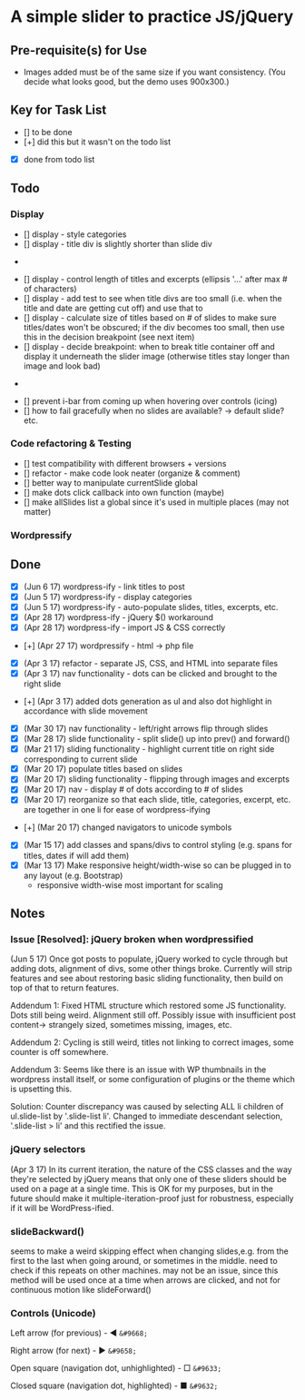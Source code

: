 # A simple slider to practice JS/jQuery

## Pre-requisite(s) for Use 
- Images added must be of the same size if you want consistency. (You decide what looks good, but the demo uses 900x300.)


## Key for Task List
- [] to be done
- [+] did this but it wasn't on the todo list
- [x] done from todo list

## Todo

### Display
- [] display - style categories
- [] display - title div is slightly shorter than slide div
- ~~~[] nav functionality - select by title on right side~~~
- [] display - control length of titles and excerpts (ellipsis '...' after max # of characters)
- [] display - add test to see when title divs are too small (i.e. when the title and date are getting cut off) and use that to 
- [] display - calculate size of titles based on # of slides to make sure titles/dates won't be obscured; if the div becomes too small, then use this in the decision breakpoint (see next item)
- [] display - decide breakpoint: when to break title container off and display it underneath the slider image (otherwise titles stay longer than image and look bad)
- ~~~[] complete a mockup that looks like finished product, to make sure styles are set~~~
- [] prevent i-bar from coming up when hovering over controls (icing)
- [] how to fail gracefully when no slides are available? -> default slide? etc.

### Code refactoring & Testing
- [] test compatibility with different browsers + versions
- [] refactor - make code look neater (organize & comment)
- [] better way to manipulate currentSlide global
- [] make dots click callback into own function (maybe)
- [] make allSlides list a global since it's used in multiple places (may not matter)

### Wordpressify

## Done
- [x] (Jun 6 17) wordpress-ify - link titles to post
- [x] (Jun 5 17) wordpress-ify - display categories
- [x] (Jun 5 17) wordpress-ify - auto-populate slides, titles, excerpts, etc.
- [x] (Apr 28 17) wordpress-ify - jQuery $() workaround
- [x] (Apr 28 17) wordpress-ify - import JS & CSS correctly
- [+] (Apr 27 17) wordpressify - html -> php file
- [x] (Apr 3 17) refactor - separate JS, CSS, and HTML into separate files
- [x] (Apr 3 17) nav functionality - dots can be clicked and brought to the right slide
- [+] (Apr 3 17) added dots generation as ul and also dot highlight in accordance with slide movement
- [x] (Mar 30 17) nav functionality - left/right arrows flip through slides
- [x] (Mar 28 17) slide functionality - split slide() up into prev() and forward()
- [x] (Mar 21 17) sliding functionality - highlight current title on right side corresponding to current slide
- [x] (Mar 20 17) populate titles based on slides
- [x] (Mar 20 17) sliding functionality - flipping through images and excerpts
- [x] (Mar 20 17) nav - display # of dots according to # of slides
- [x] (Mar 20 17) reorganize so that each slide, title, categories, excerpt, etc. are together in one li for ease of wordpress-ifying
- [+] (Mar 20 17) changed navigators to unicode symbols
- [x] (Mar 15 17) add classes and spans/divs to control styling (e.g. spans for titles, dates if will add them)
- [x] (Mar 13 17) Make responsive height/width-wise so can be plugged in to any layout (e.g. Bootstrap)
	- responsive width-wise most important for scaling

## Notes

### Issue [Resolved]: jQuery broken when wordpressified

(Jun 5 17) Once got posts to populate, jQuery worked to cycle through but adding dots, alignment of divs, some other things broke. Currently will strip features and see about restoring basic sliding functionality, then build on top of that to return features.

Addendum 1: Fixed HTML structure which restored some JS functionality. Dots still being weird. Alignment still off. Possibly issue with insufficient post content-> strangely sized, sometimes missing, images, etc.

Addendum 2: Cycling is still weird, titles not linking to correct images, some counter is off somewhere.

Addendum 3: Seems like there is an issue with WP thumbnails in the wordpress install itself, or some configuration of plugins or the theme which is upsetting this.

Solution: Counter discrepancy was caused by selecting ALL li children of ul.slide-list by '.slide-list li'. Changed to immediate descendant selection, '.slide-list > li' and this rectified the issue.

### jQuery selectors

(Apr 3 17) In its current iteration, the nature of the CSS classes and the way they're selected by jQuery means that only one of these sliders should be used on a page at a single time. This is OK for my purposes, but in the future should make it multiple-iteration-proof just for robustness, especially if it will be WordPress-ified.

### slideBackward()

seems to make a weird skipping effect when changing slides,e.g. from the first to the last when going around, or sometimes in the middle. need to check if this repeats on other machines. may not be an issue, since this method will be used once at a time when arrows are clicked, and not for continuous motion like  slideForward()

### Controls (Unicode)

Left arrow (for previous) - &#9668; ```&#9668;```

Right arrow (for next) - &#9658; ```&#9658;```

Open square (navigation dot, unhighlighted) - &#9633; ```&#9633;```

Closed square (navigation dot, highlighted) - &#9632; ```&#9632;```